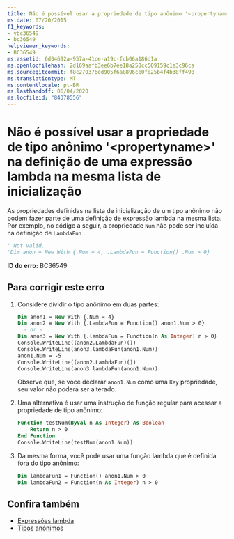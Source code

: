 ```yaml
---
title: Não é possível usar a propriedade de tipo anônimo '<propertyname>' na definição de uma expressão lambda na mesma lista de inicialização
ms.date: 07/20/2015
f1_keywords:
- vbc36549
- bc36549
helpviewer_keywords:
- BC36549
ms.assetid: 6d04692a-957a-41ce-a19c-fcb06a186d1a
ms.openlocfilehash: 2d169aafb3ee6b7ee18a250cc509159c1e3c96ca
ms.sourcegitcommit: f8c270376ed905f6a8896ce0fe25b4f4b38ff498
ms.translationtype: MT
ms.contentlocale: pt-BR
ms.lasthandoff: 06/04/2020
ms.locfileid: "84378556"
---
```

# <a name="anonymous-type-property-propertyname-cannot-be-used-in-the-definition-of-a-lambda-expression-within-the-same-initialization-list"></a>Não é possível usar a propriedade de tipo anônimo '\<propertyname>' na definição de uma expressão lambda na mesma lista de inicialização

As propriedades definidas na lista de inicialização de um tipo anônimo não podem fazer parte de uma definição de expressão lambda na mesma lista. Por exemplo, no código a seguir, a propriedade `Num` não pode ser incluída na definição de `LambdaFun` .

```vb
' Not valid.
'Dim anon = New With {.Num = 4, .LambdaFun = Function() .Num > 0}
```

**ID do erro:** BC36549

## <a name="to-correct-this-error"></a>Para corrigir este erro

1. Considere dividir o tipo anônimo em duas partes:

    ```vb
    Dim anon1 = New With {.Num = 4}
    Dim anon2 = New With {.LambdaFun = Function() anon1.Num > 0}
    ' - or -
    Dim anon3 = New With {.lambdaFun = Function(n As Integer) n > 0}
    Console.WriteLine((anon2.LambdaFun)())
    Console.WriteLine(anon3.lambdaFun(anon1.Num))
    anon1.Num = -5
    Console.WriteLine((anon2.LambdaFun)())
    Console.WriteLine(anon3.lambdaFun(anon1.Num))
    ```

    Observe que, se você declarar `anon1.Num` como uma `Key` propriedade, seu valor não poderá ser alterado.

2. Uma alternativa é usar uma instrução de função regular para acessar a propriedade de tipo anônimo:

    ```vb
    Function testNum(ByVal n As Integer) As Boolean
        Return n > 0
    End Function
    Console.WriteLine(testNum(anon1.Num))
    ```

3. Da mesma forma, você pode usar uma função lambda que é definida fora do tipo anônimo:

    ```vb
    Dim lambdaFun1 = Function() anon1.Num > 0
    Dim lambdaFun2 = Function(n As Integer) n > 0
    ```

## <a name="see-also"></a>Confira também

- [Expressões lambda](../programming-guide/language-features/procedures/lambda-expressions.md)
- [Tipos anônimos](../programming-guide/language-features/objects-and-classes/anonymous-types.md)
